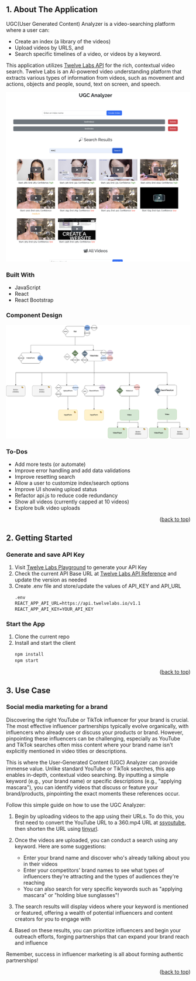 <a id="readme-top"></a>

## 1. About The Application

UGC(User Generated Content) Analyzer is a video-searching platform where a user can:

- Create an index (a library of the videos)
- Upload videos by URLS, and
- Search specific timelines of a video, or videos by a keyword.

This application utilizes [Twelve Labs API](https://docs.twelvelabs.io/docs) for the rich, contextual video search. Twelve Labs is an AI-powered video understanding platform that extracts various types of information from videos, such as movement and actions, objects and people, sound, text on screen, and speech.

![Product Name Screen Shot][product-screenshot]

### Built With

- JavaScript
- React
- React Bootstrap

### Component Design

![Component Design Screen Shot][component-design]

### To-Dos

- Add more tests (or automate)
- Improve error handling and add data validations
- Improve resetting search
- Allow a user to customize index/search options
- Improve UI showing upload status
- Refactor api.js to reduce code redundancy
- Show all videos (currently capped at 10 videos)
- Explore bulk video uploads

<p align="right">(<a href="#readme-top">back to top</a>)</p>

## 2. Getting Started

### Generate and save API Key

1. Visit [Twelve Labs Playground](https://playground.twelvelabs.io/) to generate your API Key
2. Check the current API Base URL at [Twelve Labs API Reference](https://docs.twelvelabs.io/reference/api-reference) and update the version as needed
3. Create .env file and store/update the values of API_KEY and API_URL
   ```
   .env
   REACT_APP_API_URL=https://api.twelvelabs.io/v1.1
   REACT_APP_API_KEY=YOUR_API_KEY
   ```

### Start the App

1. Clone the current repo
2. Install and start the client
   ```sh
   npm install
   npm start
   ```

<p align="right">(<a href="#readme-top">back to top</a>)</p>

## 3. Use Case

### Social media marketing for a brand

Discovering the right YouTube or TikTok influencer for your brand is crucial. The most effective influencer partnerships typically evolve organically, with influencers who already use or discuss your products or brand. However, pinpointing these influencers can be challenging, especially as YouTube and TikTok searches often miss content where your brand name isn't explicitly mentioned in video titles or descriptions.

This is where the User-Generated Content (UGC) Analyzer can provide immense value. Unlike standard YouTube or TikTok searches, this app enables in-depth, contextual video searching. By inputting a simple keyword (e.g., your brand name) or specific descriptions (e.g., "applying mascara"), you can identify videos that discuss or feature your brand/products, pinpointing the exact moments these references occur.

Follow this simple guide on how to use the UGC Analyzer:

1. Begin by uploading videos to the app using their URLs. To do this, you first need to convert the YouTube URL to a 360.mp4 URL at [ssyoutube](https://ssyoutube.com/en718gk/), then shorten the URL using [tinyurl](https://tinyurl.com/app).

2. Once the videos are uploaded, you can conduct a search using any keyword. Here are some suggestions:

   - Enter your brand name and discover who's already talking about you in their videos
   - Enter your competitors' brand names to see what types of influencers they're attracting and the types of audiences they're reaching
   - You can also search for very specific keywords such as "applying mascara" or "holding blue sunglasses"!

3. The search results will display videos where your keyword is mentioned or featured, offering a wealth of potential influencers and content creators for you to engage with

4. Based on these results, you can prioritize influencers and begin your outreach efforts, forging partnerships that can expand your brand reach and influence

Remember, success in influencer marketing is all about forming authentic partnerships!

<p align="right">(<a href="#readme-top">back to top</a>)</p>

[product-screenshot]: public/screenshot.png
[component-design]: public/component%20Design_UGC.png

